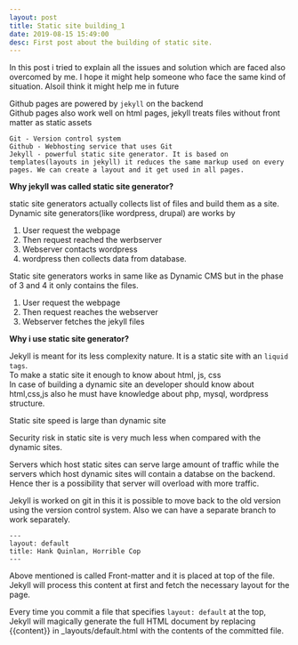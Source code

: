 ```yaml
---
layout: post
title: Static site building_1
date: 2019-08-15 15:49:00
desc: First post about the building of static site.
---
```


In this post i tried to explain all the issues and solution which are faced also overcomed by me. I hope it might help someone who face the same kind of situation. AlsoiI think it might help me in future   

Github pages are powered by `jekyll` on the backend  
Github pages also work well on html pages, jekyll treats files without front matter as static assets  
```
Git - Version control system  
Github - Webhosting service that uses Git  
Jekyll - powerful static site generator. It is based on templates(layouts in jekyll) it reduces the same markup used on every pages. We can create a layout and it get used in all pages.  
```

**Why jekyll was called static site generator?**  

static site generators actually collects list of files and build them as a site.  
Dynamic site generators(like wordpress, drupal) are works by   
1. User request the webpage  
2. Then request reached the werbserver  
3. Webserver contacts wordpress  
4. wordpress then collects data from database.  

Static site generators works in same like as Dynamic CMS but in the phase of 3 and 4 it only contains the files.  
1. User request the webpage    
2. Then request reaches the webserver  
3. Webserver fetches the jekyll files  


**Why i use static site generator?**    

Jekyll is meant for its less complexity nature. It is a static site with an `liquid tags`.  
To make a static site it enough to know about html, js, css  
In case of building a dynamic site an developer should know about html,css,js also he must have knowledge about php, mysql, wordpress structure.  

Static site speed is large than dynamic site  

Security risk in static site is very much less when compared with the dynamic sites.  

Servers which host static sites can serve large amount of traffic while the servers which host dynamic sites will contain a databse on the backend. Hence ther is a possibility that server will overload with more traffic.  

Jekyll is worked on git in this it is possible to move back to the old version using the version control system. Also we can have a separate branch to work separately.  

```
---
layout: default
title: Hank Quinlan, Horrible Cop
---
```

Above mentioned is called Front-matter and it is placed at top of the file. Jekyll will process this content at first and fetch the necessary layout for the page.  

Every time you commit a file that specifies `layout: default` at the top, Jekyll will magically generate the full HTML document by replacing \{\{content\}\} in _layouts/default.html with the contents of the committed file.  
